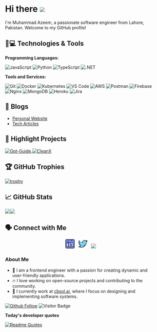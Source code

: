 # Hi there <img src="https://media.giphy.com/media/hvRJCLFzcasrR4ia7z/giphy.gif" width="25px">

I'm Muhammad Azeem, a passionate software engineer from Lahore, Pakistan. Welcome to my GitHub profile!

## 🚀💻 Technologies & Tools

**Programming Languages:**

![JavaScript](https://img.shields.io/badge/Code-JavaScript-informational?style=flat&logo=javascript&logoColor=white&color=6aa6f8)
![Python](https://img.shields.io/badge/Code-Python-informational?style=flat&logo=python&logoColor=white&color=6aa6f8)
![TypeScript](https://img.shields.io/badge/Code-TypeScript-informational?style=flat&logo=typescript&logoColor=white&color=6aa6f8)
![.NET](https://img.shields.io/badge/Code-.NET-informational?style=flat&logo=.net&logoColor=white&color=6aa6f8)

**Tools and Services:**

![Git](https://img.shields.io/badge/-Git-black?style=flat-square&logo=git)
![Docker](https://img.shields.io/badge/-Docker-black?style=flat-square&logo=docker)
![Kubernetes](https://img.shields.io/badge/-Kubernetes-black?style=flat-square&logo=kubernetes)
![VS Code](https://img.shields.io/badge/-VS%20Code-007ACC?style=flat-square&logo=visual-studio-code)
![AWS](https://img.shields.io/badge/-AWS-black?style=flat-square&logo=amazon-aws)
![Postman](https://img.shields.io/badge/-Postman-black?style=flat-square&logo=postman)
![Firebase](https://img.shields.io/badge/-Firebase-black?style=flat-square&logo=firebase)
![Nginx](https://img.shields.io/badge/-Nginx-black?style=flat-square&logo=nginx)
![MongoDB](https://img.shields.io/badge/-MongoDB-black?style=flat-square&logo=mongodb)
![Heroku](https://img.shields.io/badge/-Heroku-black?style=flat-square&logo=heroku)
![Jira](https://img.shields.io/badge/-Jira-black?style=flat-square&logo=jira)

## 📝 Blogs

- [Personal Website](https://azeems.netlify.app/)
- [Tech Articles](https://dev.to/azeem_shafeeq)

## 🔧 Highlight Projects

<a href="https://github.com/Azeem-dash/Gpt-Guide">
  <img align="center" src="https://github-readme-stats.vercel.app/api/pin/?username=Azeem-dash&repo=Gpt-Guide&theme=dark" alt="Gpt-Guide" />
</a>
<a href="https://github.com/Azeem-dash/CleanX">
  <img align="center" src="https://github-readme-stats.vercel.app/api/pin/?username=Azeem-dash&repo=CleanX&theme=dark" alt="CleanX" />
</a>

## 🏆 GitHub Trophies

[![trophy](https://github-profile-trophy.vercel.app/?username=azeem-dash&theme=dark&column=7)](https://github.com/ryo-ma/github-profile-trophy)

## 📈 GitHub Stats

<img align="left" src="https://github-readme-stats.vercel.app/api?username=azeem-dash&show_icons=true&count_private=true&theme=dark" />
<img src="https://github-readme-stats.vercel.app/api/top-langs/?username=azeem-dash&layout=compact&theme=dark" />

## 🗣️ Connect with Me

<div align='center'>
  <p align='center'>
    <a href="https://www.linkedin.com/in/muhammad-azeem-904732195/"><img height="30" src="https://raw.githubusercontent.com/8bithemant/8bithemant/master/linkedin.png?raw=true"></a>&nbsp;&nbsp;
    <a href="https://twitter.com/itsazeemch1"><img height="30" src="https://raw.githubusercontent.com/8bithemant/8bithemant/master/twitter.png?raw=true"></a>&nbsp;&nbsp;
    <a href="mailto:azeemshafeeq125@gmail.com"><img height="30" src="https://th.bing.com/th/id/OIP.9sT4UWsRfFiy6vPydv3_-QHaHO?pid=ImgDet&rs=1"></a>&nbsp;&nbsp;
  </p>
</div>

### About Me

* 🎨 I am a frontend engineer with a passion for creating dynamic and user-friendly applications.
* 🔥 I love working on open-source projects and contributing to the community.
* 🌟 I currently work at [cbsol.ai](https://cbsol.ai), where I focus on designing and implementing software systems.

[![Github Follow](https://img.shields.io/github/followers/azeem-dash?label=Follow%20Me&style=social)](https://github.com/azeem-dash)
![Visitor Badge](https://komarev.com/ghpvc/?username=azeem-dash&label=Profile%20views&color=0e75b6&style=flat)

**Today's developer quotes**

[![Readme Quotes](https://quotes-github-readme.vercel.app/api?type=horizontal&theme=dark&border=true)](https://github.com/piyushsuthar/github-readme-quotes)
